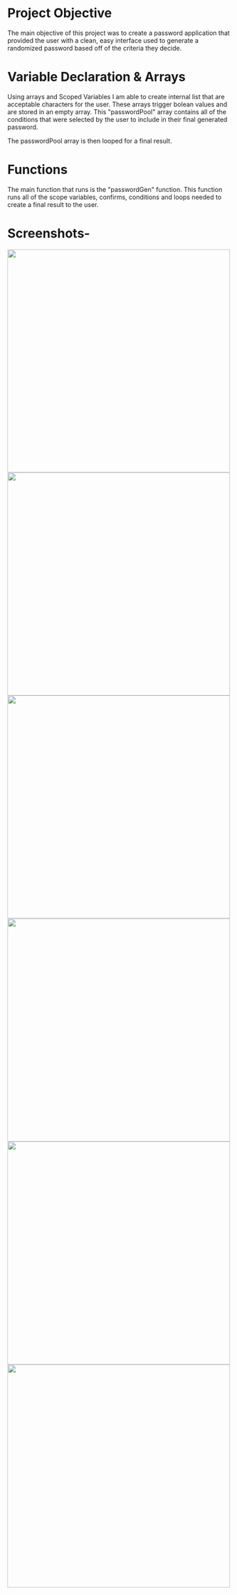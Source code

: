 # Project Objective

The main objective of this project was to create a password application that provided the user with a clean, easy interface used to generate a randomized password based off of the criteria they decide. 

# Variable Declaration & Arrays

Using arrays and Scoped Variables I am able to create internal list that are acceptable characters for the user. These arrays trigger bolean values and are stored in an empty array. This "passwordPool" array contains all of the conditions that were selected by the user to include in their final generated password. 

The passwordPool array is then looped for a final result. 

# Functions

The main function that runs is the "passwordGen" function. This function runs all of the scope variables, confirms, conditions and loops needed to create a final result to the user. 

# Screenshots-

<img src="Assets/ScreenShots/PickNumber.png" width = "500">
<img src="Assets/ScreenShots/LowerCase.png" width = "500">
<img src="Assets/ScreenShots/UpperCase.png" width = "500">
<img src="Assets/ScreenShots/IncludeNumbers.png" width = "500">
<img src="Assets/ScreenShots/SpecialCharacters.png" width = "500">
<img src="Assets/ScreenShots/22result.png" width = "500">
